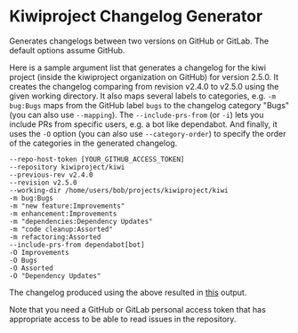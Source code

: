 # Kiwiproject Changelog Generator

Generates changelogs between two versions on GitHub or GitLab.  The default options assume GitHub.

Here is a sample argument list that generates a changelog for the kiwi project (inside the kiwiproject organization on GitHub) for version 2.5.0. It creates the changelog comparing from revision v2.4.0 to v2.5.0 using the given working directory. It also maps several labels to categories, e.g. `-m bug:Bugs` maps from the GitHub label `bugs` to the changelog category "Bugs" (you can also use `--mapping`). The `--include-prs-from` (or `-i`) lets you include PRs from specific users, e.g. a bot like dependabot. And finally, it uses the `-O` option (you can also use `--category-order`) to specify the order of the categories in the generated changelog.

```
--repo-host-token [YOUR_GITHUB_ACCESS_TOKEN]
--repository kiwiproject/kiwi
--previous-rev v2.4.0
--revision v2.5.0
--working-dir /home/users/bob/projects/kiwiproject/kiwi
-m bug:Bugs
-m "new feature:Improvements"
-m enhancement:Improvements
-m "dependencies:Dependency Updates"
-m "code cleanup:Assorted"
-m refactoring:Assorted
--include-prs-from dependabot[bot]
-O Improvements
-O Bugs
-O Assorted
-O "Dependency Updates"
```

The changelog produced using the above resulted in [this](https://github.com/kiwiproject/kiwi/releases/tag/v2.5.0) output.

Note that you need a GitHub or GitLab personal access token that has appropriate access to be able to read issues in the repository.
